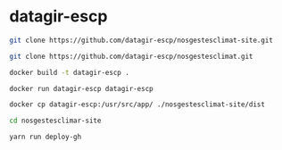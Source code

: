 # datagir-escp

```bash
git clone https://github.com/datagir-escp/nosgestesclimat-site.git
```

```bash
git clone https://github.com/datagir-escp/nosgestesclimat.git
```

```bash
docker build -t datagir-escp .
```

```bash
docker run datagir-escp datagir-escp
```

```bash
docker cp datagir-escp:/usr/src/app/ ./nosgestesclimat-site/dist
```

```bash
cd nosgestesclimar-site
```

```bash
yarn run deploy-gh
```